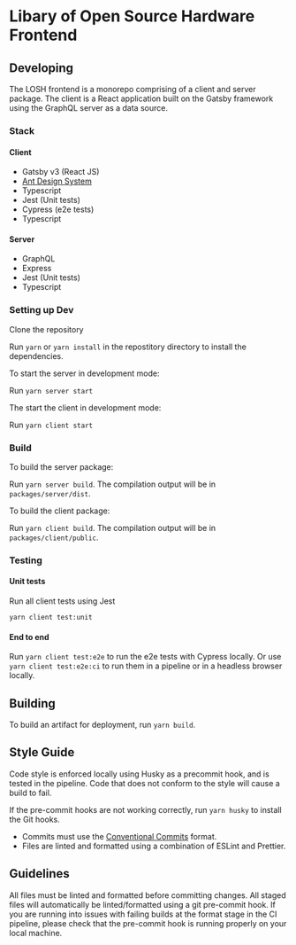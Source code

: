 # Libary of Open Source Hardware Frontend

## Developing

The LOSH frontend is a monorepo comprising of a client and server package. The client is a React application built on the Gatsby framework using the GraphQL server as a data source.

### Stack

#### Client
- Gatsby v3 (React JS)
- [Ant Design System](https://ant.design/components/overview/)
- Typescript
- Jest (Unit tests)
- Cypress (e2e tests)
- Typescript

#### Server
- GraphQL
- Express
- Jest (Unit tests)
- Typescript

### Setting up Dev

Clone the repository

Run `yarn` or `yarn install` in the repostitory directory to install the dependencies.

To start the server in development mode:

Run `yarn server start`

The start the client in development mode:

Run `yarn client start`

### Build

To build the server package:

Run `yarn server build`. The compilation output will be in `packages/server/dist`.

To build the client package:

Run `yarn client build`. The compilation output will be in `packages/client/public`.

### Testing

#### Unit tests

Run all client tests using Jest

`yarn client test:unit`

#### End to end

Run `yarn client test:e2e` to run the e2e tests with Cypress locally.
Or use `yarn client test:e2e:ci` to run them in a pipeline or in a headless browser locally.

## Building

To build an artifact for deployment, run `yarn build`.

## Style Guide

Code style is enforced locally using Husky as a precommit hook, and is tested in the pipeline. Code that does not conform to the style will cause a build to fail.

If the pre-commit hooks are not working correctly, run `yarn husky` to install the Git hooks.

- Commits must use the [Conventional Commits](https://www.conventionalcommits.org/) format.
- Files are linted and formatted using a combination of ESLint and Prettier.

## Guidelines

All files must be linted and formatted before committing changes. All staged files will automatically be linted/formatted using a git pre-commit hook. If you are running into issues with failing builds at the format stage in the CI pipeline, please check that the pre-commit hook is running properly on your local machine.
